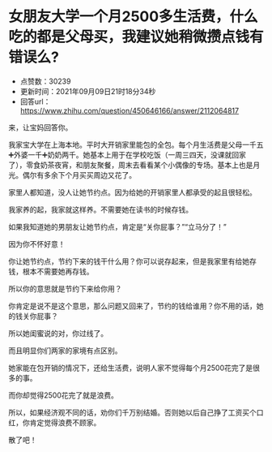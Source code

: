 # 女朋友大学一个月2500多生活费，什么吃的都是父母买，我建议她稍微攒点钱有错误么?
- 点赞数：30239
- 更新时间：2021年09月09日21时18分34秒
- 回答url：https://www.zhihu.com/question/450646166/answer/2112064817
<body>
 <p data-pid="ASfPkwNS">来，让宝妈回答你。</p>
 <p data-pid="CXxuCCe8">我家宝大学在上海本地。平时大开销家里能包的全包。每个月生活费是父母一千五➕外婆一千➕奶奶两千。她基本上用于在学校吃饭（一周三四天，没课就回家了），零食奶茶夜宵，和朋友聚餐，周末去看看某个小偶像的专场。基本上也是月光。偶尔有多余下个月买买周边又花了。</p>
 <p data-pid="cSeHh4Lr">家里人都知道，没人让她节约点。因为给她的开销家里人都承受的起且很轻松。</p>
 <p data-pid="S7TTpleP">我家养的起，我家就这样养。不需要她在读书的时候存钱。</p>
 <p data-pid="XhU1v3C9">如果我知道她的男朋友让她节约点，肯定是“关你屁事？”“立马分了！”</p>
 <p data-pid="I2c4frdq">因为你不怀好意！</p>
 <p data-pid="Gg81uzq4">你让她节约点，节约下来的钱干什么用？你可以说存起来，但是我家里有给她存钱，根本不需要她再存钱。</p>
 <p data-pid="C2M5mSAl">所以你的意思就是节约下来给你用？</p>
 <p data-pid="pJqObZv8">你肯定是说不是这个意思，那么问题又回来了，节约的钱给谁用？你不用的话，她的钱关你屁事？</p>
 <p data-pid="4Q3_NZ_Q">所以她闺蜜说的对，你过线了。</p>
 <p data-pid="RQFmMPGv">而且明显你们两家的家境有点区别。</p>
 <p data-pid="pcTvvkw4">她家能在包开销的情况下，还给生活费，说明人家不觉得每个月2500花完了是很多的事。</p>
 <p data-pid="SGKMka1j">而你却觉得2500花完了就是浪费。</p>
 <p data-pid="ASwrMjrE">所以，如果经济观不同的话，劝你们千万别结婚。否则她以后自己挣了工资买个口红，你肯定觉得浪费不顾家。</p>
 <p data-pid="zaKSzt5Z">散了吧！</p>
</body>